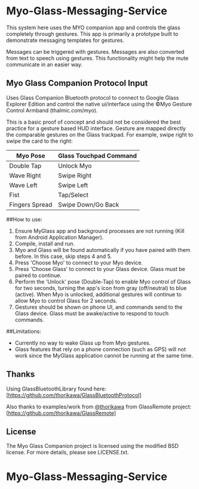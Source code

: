 # Myo-Glass-Messaging-Service

This system here uses the MYO companion app and controls the glass completely through gestures. This app is primarily a prototype built to demonstrate messaging templates for gestures.

Messages can be triggered with gestures. Messages are also converted from text to speech using gestures. This functionality might help the mute communicate in an easier way.

## Myo Glass Companion Protocol Input

Uses Glass Companion Bluetooth protocol to connect to Google Glass Explorer Edition and control the native ui/interface using the &copy;Myo Gesture Control Armband (thalmic.com/myo).

This is a basic proof of concept and should not be considered the best practice for a gesture based HUD interface. Gesture are mapped directly the comparable gestures on the Glass trackpad. For example, swipe right to swipe the card to the right:

|Myo Pose       | Glass Touchpad Command|
|---------------|-----------------------|
|Double Tap     | Unlock Myo            |
|Wave Right     | Swipe Right           |
|Wave Left      | Swipe Left            |
|Fist           | Tap/Select            |
|Fingers Spread | Swipe Down/Go Back    |

##How to use:
1. Ensure MyGlass app and background processes are not running (Kill from Android Application Manager).
1. Compile, install and run.
1. Myo and Glass will be found automatically if you have paired with them before. In this case, skip steps 4 and 5.
1. Press 'Choose Myo' to connect to your Myo device.
1. Press 'Choose Glass' to connect to your Glass device. Glass must be paired to continue.
1. Perform the 'Unlock' pose (Double-Tap) to enable Myo control of Glass for two seconds, turning the app's icon from gray (off/neutral) to blue (active). When Myo is unlocked, additional gestures will continue to allow Myo to control Glass for 2 seconds.
1. Gestures should be shown on phone UI, and commands send to the Glass device. Glass must be awake/active to respond to touch commands.

##Limitations:
- Currently no way to wake Glass up from Myo gestures.
- Glass features that rely on a phone connection (such as GPS) will not work since the MyGlass application cannot be running at the same time.

## Thanks

Using GlassBluetoothLibrary found here:
[https://github.com/thorikawa/GlassBluetoothProtocol]

Also thanks to examples/work from [@thorikawa](https://github.com/thorikawa) from GlassRemote project:
[https://github.com/thorikawa/GlassRemote]

## License

The Myo Glass Companion project is licensed using the modified BSD license. For more details, please see LICENSE.txt.

# Myo-Glass-Messaging-Service
